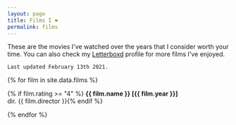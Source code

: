 ```yaml
---
layout: page
title: Films I ❤
permalink: films
---
```

These are the movies I've watched over the years that I consider worth your time.
You can also check my <a class="external" target="_blank" href="https://letterboxd.com/kandr3s">Letterboxd</a> profile for more films I've enjoyed.

`Last updated February 13th 2021.`

{% for film in site.data.films %}
<p>
{% if film.rating >= "4" %}
<i class="category-icon fas fa-film"></i><b>{{ film.name }} [{{ film.year }}]</b><br />dir. {{ film.director }}{% endif %}
</p>
{% endfor %}
